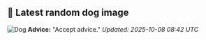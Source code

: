 ## 🐶 Latest random dog image
![Dog](https://images.dog.ceo/breeds/danish-swedish-farmdog/ebba_003.jpg)
**Advice:** "Accept advice."
*Updated: 2025-10-08 08:42 UTC*

